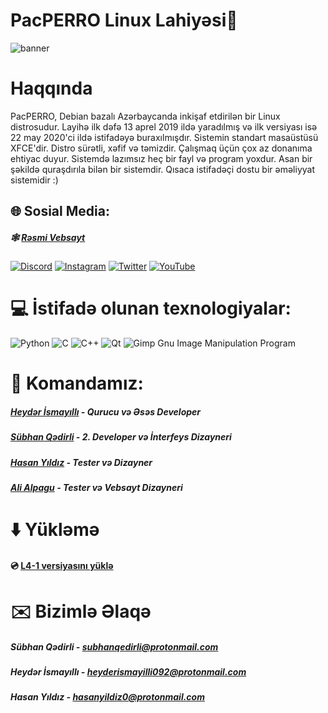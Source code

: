 # PacPERRO Linux Lahiyəsi🐧
![banner](https://gcdnb.pbrd.co/images/wFUs91Ia07KD.jpg?o=1)

# Haqqında 
PacPERRO, Debian bazalı Azərbaycanda inkişaf etdirilən bir Linux distrosudur. Layihə ilk dəfə 13 aprel 2019 ildə yaradılmış və ilk versiyası isə 22 may 2020'ci ildə istifadəyə buraxılmışdır. Sistemin standart masaüstüsü XFCE'dir. Distro sürətli, xəfif və təmizdir. Çalışmaq üçün çox az donanıma ehtiyac duyur. Sistemdə lazımsız heç bir fayl və program yoxdur. Asan bir şəkildə quraşdırıla bilən bir sistemdir. Qısaca istifadəçi dostu bir əməliyyat sistemidir :)

## 🌐 Sosial Media:
##### 🕸 [Rəsmi Vebsayt](https://pacperro-os.github.io/)
####    
[![Discord](https://img.shields.io/badge/Discord-%237289DA.svg?logo=discord&logoColor=white)](htttps://discord.gg/https://discord.gg/UgRU7M7cV9) [![Instagram](https://img.shields.io/badge/Instagram-%23E4405F.svg?logo=Instagram&logoColor=white)](https://instagram.com/pacperro) [![Twitter](https://img.shields.io/badge/Twitter-%231DA1F2.svg?logo=Twitter&logoColor=white)](https://twitter.com/pacperro) [![YouTube](https://img.shields.io/badge/YouTube-%23FF0000.svg?logo=YouTube&logoColor=white)](https://youtube.com/c/UCYy7ILUVy-EVR_Y6JDd8x-g) 

# 💻 İstifadə olunan texnologiyalar:
![Python](https://img.shields.io/badge/python-3670A0?style=for-the-badge&logo=python&logoColor=ffdd54) ![C](https://img.shields.io/badge/c-%2300599C.svg?style=for-the-badge&logo=c&logoColor=white) ![C++](https://img.shields.io/badge/c++-%2300599C.svg?style=for-the-badge&logo=c%2B%2B&logoColor=white) ![Qt](https://img.shields.io/badge/Qt-%23217346.svg?style=for-the-badge&logo=Qt&logoColor=white) ![Gimp Gnu Image Manipulation Program](https://img.shields.io/badge/Gimp-657D8B?style=for-the-badge&logo=gimp&logoColor=FFFFFF)
# 🧩 Komandamız:
##### [Heydər İsmayıllı](https://github.com/PacPERRO-OS)  - Qurucu və Əsəs Developer
##### [Sübhan Qədirli](https://github.com/subhanqedirli)  - 2. Developer və İnterfeys Dizayneri
##### [Hasan Yıldız](https://github.com/hasan-pisi)       - Tester və Dizayner
##### [Ali Alpagu](https://github.com/aligaz)             - Tester və Vebsayt Dizayneri
# ⬇️ Yükləmə
 #### 💿 [L4-1 versiyasını yüklə](https://github.com/PacPERRO-OS/pacperro-releases/releases/download/pacperro-l4/PacPERRO-L4-1-Offical.iso)
 # ✉️ Bizimlə Əlaqə
 ##### Sübhan Qədirli   - subhanqedirli@protonmail.com
 ##### Heydər İsmayıllı - heyderismayilli092@protonmail.com
 ##### Hasan Yıldız     - hasanyildiz0@protonmail.com 
